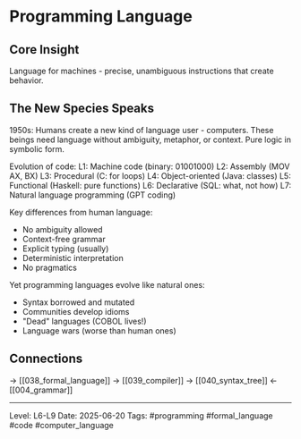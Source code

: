 # Programming Language

## Core Insight
Language for machines - precise, unambiguous instructions that create behavior.

## The New Species Speaks

1950s: Humans create a new kind of language user - computers. These beings need language without ambiguity, metaphor, or context. Pure logic in symbolic form.

Evolution of code:
L1: Machine code (binary: 01001000)
L2: Assembly (MOV AX, BX)
L3: Procedural (C: for loops)
L4: Object-oriented (Java: classes)
L5: Functional (Haskell: pure functions)
L6: Declarative (SQL: what, not how)
L7: Natural language programming (GPT coding)

Key differences from human language:
- No ambiguity allowed
- Context-free grammar
- Explicit typing (usually)
- Deterministic interpretation
- No pragmatics

Yet programming languages evolve like natural ones:
- Syntax borrowed and mutated
- Communities develop idioms
- "Dead" languages (COBOL lives!)
- Language wars (worse than human ones)

## Connections
→ [[038_formal_language]]
→ [[039_compiler]]
→ [[040_syntax_tree]]
← [[004_grammar]]

---
Level: L6-L9
Date: 2025-06-20
Tags: #programming #formal_language #code #computer_language